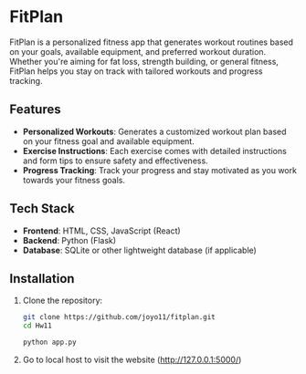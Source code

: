 # FitPlan

FitPlan is a personalized fitness app that generates workout routines based on your goals, available equipment, and preferred workout duration. Whether you're aiming for fat loss, strength building, or general fitness, FitPlan helps you stay on track with tailored workouts and progress tracking.

## Features

- **Personalized Workouts**: Generates a customized workout plan based on your fitness goal and available equipment.
- **Exercise Instructions**: Each exercise comes with detailed instructions and form tips to ensure safety and effectiveness.
- **Progress Tracking**: Track your progress and stay motivated as you work towards your fitness goals.

## Tech Stack

- **Frontend**: HTML, CSS, JavaScript (React)
- **Backend**: Python (Flask)
- **Database**: SQLite or other lightweight database (if applicable)

## Installation

1. Clone the repository:

   ```bash
   git clone https://github.com/joyo11/fitplan.git
   cd Hw11

   python app.py

2. Go to local host to visit the website (http://127.0.0.1:5000/)




